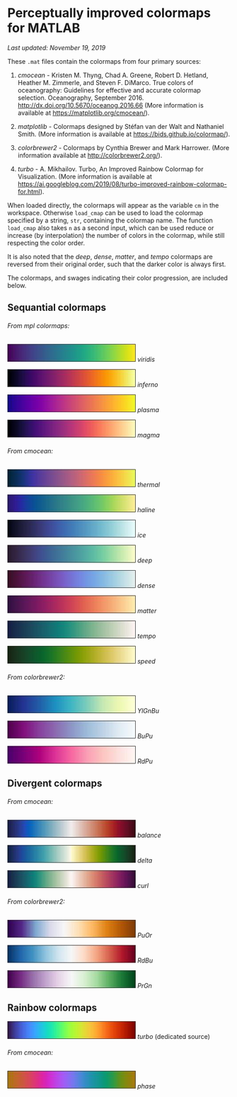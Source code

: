 # Perceptually improved colormaps for MATLAB

*Last updated: November 19, 2019*

These `.mat` files contain the colormaps from four primary sources:

1. *cmocean* - Kristen M. Thyng, Chad A. Greene, Robert D. Hetland, Heather M. Zimmerle,
and Steven F. DiMarco. True colors of oceanography: Guidelines for effective
and accurate colormap selection. Oceanography, September 2016.  
http://dx.doi.org/10.5670/oceanog.2016.66 (More information is available at
https://matplotlib.org/cmocean/).

2. *matplotlib* - Colormaps designed by Stéfan van der Walt and
Nathaniel Smith. (More information is available at https://bids.github.io/colormap/).

3. *colorbrewer2* - Colormaps by Cynthia Brewer and Mark Harrower. (More information
  available at http://colorbrewer2.org/).

4. *turbo* - A. Mikhailov. Turbo, An Improved Rainbow Colormap for Visualization.
(More information is available at https://ai.googleblog.com/2019/08/turbo-improved-rainbow-colormap-for.html).

When loaded directly, the colormaps will appear as the variable `cm` in the
workspace. Otherwise `load_cmap` can be used to load the colormap specified
by a string, `str`, containing the colormap name. The function `load_cmap`
also takes `n` as a second input, which can be used reduce or increase (by interpolation)
the number of colors in the colormap, while still respecting the color order.

It is also noted that the *deep*, *dense*, *matter*, and *tempo* colormaps
are reversed from their original order, such that the darker color is
always first.

The colormaps, and swages indicating their color progression, are included below.

## Sequantial colormaps

###### From mpl colormaps:

![viridis](imgs/viridis.jpg) *viridis*

![inferno](imgs/inferno.jpg) *inferno*

![plasma](imgs/plasma.jpg) *plasma*

![magma](imgs/magma.jpg) *magma*

###### From cmocean:

![thermal](imgs/thermal.jpg) *thermal*

![haline](imgs/haline.jpg) *haline*

![ice](imgs/ice.jpg) *ice*

![deep](imgs/deep.jpg) *deep*

![dense](imgs/dense.jpg) *dense*

![matter](imgs/matter.jpg) *matter*

![tempo](imgs/tempo.jpg) *tempo*

![speed](imgs/speed.jpg) *speed*

###### From colorbrewer2:

![YlGnBu](imgs/YlGnBu.jpg) *YlGnBu*

![BuPu](imgs/BuPu.jpg) *BuPu*

![RdPu](imgs/RdPu.jpg) *RdPu*

## Divergent colormaps

###### From cmocean:

![balance](imgs/balance.jpg) *balance*

![delta](imgs/delta.jpg) *delta*

![curl](imgs/curl.jpg) *curl*

###### From colorbrewer2:

![PuOr](imgs/PuOr.jpg) *PuOr*

![RdBu](imgs/RdBu.jpg) *RdBu*

![PrGn](imgs/PrGn.jpg) *PrGn*

## Rainbow colormaps

![turbo](imgs/turbo.jpg) *turbo* (dedicated source)

###### From cmocean:

![phase](imgs/phase.jpg) *phase*
